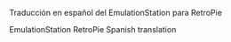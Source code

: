 

Traducción en español del EmulationStation para RetroPie

EmulationStation RetroPie Spanish translation
